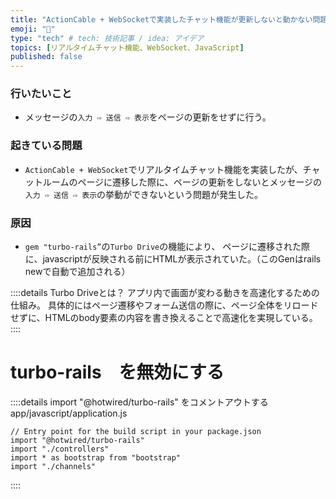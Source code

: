 ```yaml
---
title: "ActionCable + WebSocketで実装したチャット機能が更新しないと動かない問題"
emoji: "🐥"
type: "tech" # tech: 技術記事 / idea: アイデア
topics: [リアルタイムチャット機能、WebSocket、JavaScript]
published: false
---
```


### 行いたいこと
- メッセージの`入力 ⇨ 送信 ⇨ 表示`をページの更新をせずに行う。

### 起きている問題
- `ActionCable + WebSocket`でリアルタイムチャット機能を実装したが、チャットルームのページに遷移した際に、ページの更新をしないとメッセージの`入力 ⇨ 送信 ⇨ 表示`の挙動ができないという問題が発生した。

### 原因
- `gem "turbo-rails”`の`Turbo Drive`の機能により、 ページに遷移された際に、javascriptが反映される前にHTMLが表示されていた。（このGenはrails newで自動で追加される）

::::details Turbo Driveとは？
アプリ内で画面が変わる動きを高速化するための仕組み。 具体的にはページ遷移やフォーム送信の際に、ページ全体をリロードせずに、HTMLのbody要素の内容を書き換えることで高速化を実現している。
::::


# turbo-rails　を無効にする

::::details import "@hotwired/turbo-rails"  をコメントアウトする
app/javascript/application.js
```
// Entry point for the build script in your package.json
import "@hotwired/turbo-rails"
import "./controllers"
import * as bootstrap from "bootstrap"
import "./channels"

```
::::

